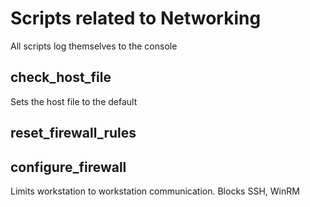 # Scripts related to Networking
All scripts log themselves to the console

## check_host_file
Sets the host file to the default

## reset_firewall_rules

## configure_firewall
Limits workstation to workstation communication. Blocks SSH, WinRM

